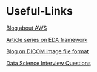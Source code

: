 # Useful-Links

[Blog about AWS](https://alestic.com/)

[Article series on EDA framework](http://blog.districtdatalabs.com/data-exploration-with-python-1)

[Blog on DICOM image file format](http://dicomiseasy.blogspot.com/)

[Data Science Interview Questions](https://rpubs.com/JDAHAN/172473)
